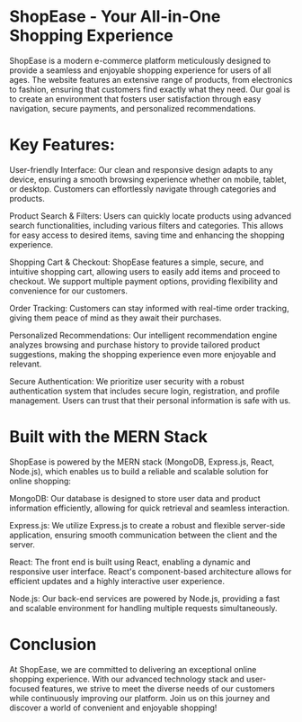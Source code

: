 # ShopEase - Your All-in-One Shopping Experience
ShopEase is a modern e-commerce platform meticulously designed to provide a seamless and enjoyable shopping experience for users of all ages. The website features an extensive range of products, from electronics to fashion, ensuring that customers find exactly what they need. Our goal is to create an environment that fosters user satisfaction through easy navigation, secure payments, and personalized recommendations.

# Key Features:
User-friendly Interface: Our clean and responsive design adapts to any device, ensuring a smooth browsing experience whether on mobile, tablet, or desktop. Customers can effortlessly navigate through categories and products.

Product Search & Filters: Users can quickly locate products using advanced search functionalities, including various filters and categories. This allows for easy access to desired items, saving time and enhancing the shopping experience.

Shopping Cart & Checkout: ShopEase features a simple, secure, and intuitive shopping cart, allowing users to easily add items and proceed to checkout. We support multiple payment options, providing flexibility and convenience for our customers.

Order Tracking: Customers can stay informed with real-time order tracking, giving them peace of mind as they await their purchases.

Personalized Recommendations: Our intelligent recommendation engine analyzes browsing and purchase history to provide tailored product suggestions, making the shopping experience even more enjoyable and relevant.

Secure Authentication: We prioritize user security with a robust authentication system that includes secure login, registration, and profile management. Users can trust that their personal information is safe with us.

# Built with the MERN Stack
ShopEase is powered by the MERN stack (MongoDB, Express.js, React, Node.js), which enables us to build a reliable and scalable solution for online shopping:

MongoDB: Our database is designed to store user data and product information efficiently, allowing for quick retrieval and seamless interaction.

Express.js: We utilize Express.js to create a robust and flexible server-side application, ensuring smooth communication between the client and the server.

React: The front end is built using React, enabling a dynamic and responsive user interface. React's component-based architecture allows for efficient updates and a highly interactive user experience.

Node.js: Our back-end services are powered by Node.js, providing a fast and scalable environment for handling multiple requests simultaneously.

# Conclusion
At ShopEase, we are committed to delivering an exceptional online shopping experience. With our advanced technology stack and user-focused features, we strive to meet the diverse needs of our customers while continuously improving our platform. Join us on this journey and discover a world of convenient and enjoyable shopping!
